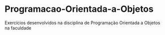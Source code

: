 # Programacao-Orientada-a-Objetos
Exercícios desenvolvidos na disciplina de Programação Orientada a Objetos na faculdade
